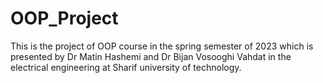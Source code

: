 # OOP_Project
This is the project of OOP course in the spring semester of 2023 which is presented by Dr Matin Hashemi and Dr Bijan Vosooghi Vahdat in the electrical engineering at Sharif university of technology.
